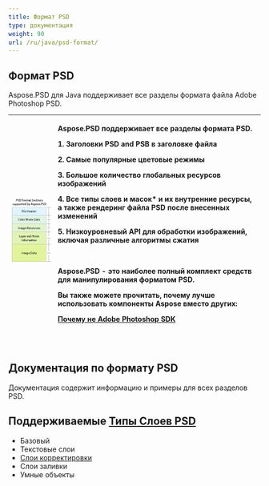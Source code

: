 ```yaml
---
title: Формат PSD
type: документация
weight: 90
url: /ru/java/psd-format/
---
```


## **Формат PSD**
Aspose.PSD для Java поддерживает все разделы формата файла Adobe Photoshop PSD.

|![todo:image_alt_text](psd-file_1.png)|<p>Aspose.PSD поддерживает все разделы формата PSD.</p><p>1. Заголовки PSD and PSB в заголовке файла</p><p>2. Самые популярные цветовые режимы</p><p>3. Большое количество глобальных ресурсов изображений</p><p>4. Все типы слоев и масок* и их внутренние ресурсы, а также рендеринг файла PSD после внесенных изменений</p><p>5. Низкоуровневый API для обработки изображений, включая различные алгоритмы сжатия</p><p> </p><p>Aspose.PSD - это наиболее полный комплект средств для манипулирования форматом PSD.</p><p>Вы также можете прочитать, почему лучше использовать компоненты Aspose вместо других:</p><p>[Почему не Adobe Photoshop SDK](/psd/ru/net/why-not-adobe-photoshop-sdk-html/)</p><p> </p>|
| :- | :- |
## **Документация по формату PSD**
Документация содержит информацию и примеры для всех разделов PSD.

## **Поддерживаемые [Типы Слоев PSD](/psd/ru/java/layer-types/)**

- Базовый
- Текстовые слои
- [Слои корректировки](/psd/ru/java/layer-types/adjustment-layer/)
- Слои заливки
- Умные объекты
